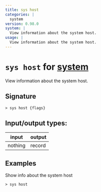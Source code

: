 ```yaml
---
title: sys host
categories: |
  system
version: 0.98.0
system: |
  View information about the system host.
usage: |
  View information about the system host.
---
```

<!-- This file is automatically generated. Please edit the command in https://github.com/nushell/nushell instead. -->

# `sys host` for [system](/commands/categories/system.md)

<div class='command-title'>View information about the system host.</div>

## Signature

```> sys host {flags} ```


## Input/output types:

| input   | output |
| ------- | ------ |
| nothing | record |

## Examples

Show info about the system host
```nu
> sys host

```
